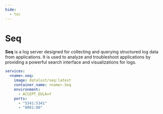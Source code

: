 ```yaml
---
hide:
  - toc
---
```


# Seq

**Seq** is a log server designed for collecting and querying structured log data from applications. It is used to analyze and troubleshoot applications by providing a powerful search interface and visualizations for logs.

```yaml
services:
  <name>.seq:
    image: datalust/seq:latest
    container_name: <name>.Seq
    environment:
      - ACCEPT_EULA=Y
    ports:
      - "5341:5341"
      - "8081:80"
```
